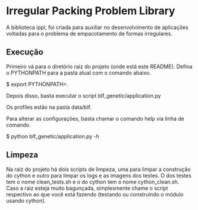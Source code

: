 # Irregular Packing Problem Library

A biblioteca ippl, foi criada para auxiliar no desenvolvimento de aplicações
voltadas para o problema de empacotamento de formas irregulares.

## Execução

Primeiro vá para o diretório raiz do projeto (onde está este README).
Defina o PYTHONPATH para a pasta atual com o comando abaixo.

$ export PYTHONPATH=.

Depois disso, basta executar o script blf_genetic/application.py <profile>

Os profiles estão na pasta data/blf.

Para alterar as configurações, basta chamar o comando help via linha de
comando.

$ python blf_genetic/application.py -h

## Limpeza

Na raiz do projeto há dois scripts de limpeza, uma para limpar a construção do
cython e outro para limpar os logs e as imagens dos testes. O dos testes tem o
nome clean_tests.sh e o do cython tem o nome cython_clean.sh. Caso a raiz esteja
muito bagunçada, simplesmente chame o script respectivo ao que você está
fazendo (testando ou construindo o módulo usando cython).

